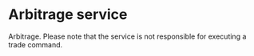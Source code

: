 # Arbitrage service

Arbitrage. Please note that the service is not responsible for executing a trade command.
